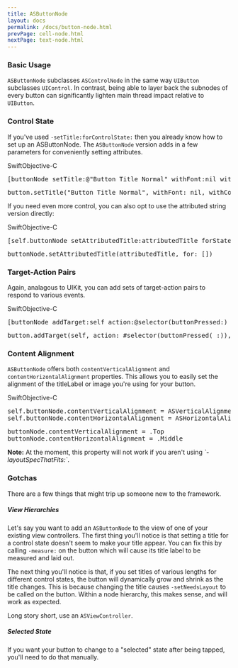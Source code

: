 ```yaml
---
title: ASButtonNode
layout: docs
permalink: /docs/button-node.html
prevPage: cell-node.html
nextPage: text-node.html
---
```


### Basic Usage

`ASButtonNode` subclasses `ASControlNode` in the same way `UIButton` subclasses `UIControl`. In contrast, being able to layer back the subnodes of every button can significantly lighten main thread impact relative to `UIButton`.

### Control State

If you've used `-setTitle:forControlState:` then you already know how to set up an ASButtonNode.  The `ASButtonNode` version adds in a few parameters for conveniently setting attributes.

<div class = "highlight-group">
<span class="language-toggle"><a data-lang="swift" class="swiftButton">Swift</a><a data-lang="objective-c" class = "active objcButton">Objective-C</a></span>

<div class = "code">
<pre lang="objc" class="objcCode">
[buttonNode setTitle:@"Button Title Normal" withFont:nil withColor:[UIColor blueColor] forState:ASControlStateNormal];
</pre>
<pre lang="swift" class = "swiftCode hidden">
button.setTitle("Button Title Normal", withFont: nil, withColor: UIColor.blueColor(), forState: .Normal)
</pre>
</div>
</div>

If you need even more control, you can also opt to use the attributed string version directly:

<div class = "highlight-group">
<span class="language-toggle"><a data-lang="swift" class="swiftButton">Swift</a><a data-lang="objective-c" class = "active objcButton">Objective-C</a></span>

<div class = "code">
<pre lang="objc" class="objcCode">
[self.buttonNode setAttributedTitle:attributedTitle forState:ASControlStateNormal];
</pre>
<pre lang="swift" class = "swiftCode hidden">
buttonNode.setAttributedTitle(attributedTitle, for: [])
</pre>
</div>
</div>

### Target-Action Pairs

Again, analagous to UIKit, you can add sets of target-action pairs to respond to various events.  

<div class = "highlight-group">
<span class="language-toggle"><a data-lang="swift" class="swiftButton">Swift</a><a data-lang="objective-c" class = "active objcButton">Objective-C</a></span>

<div class = "code">
<pre lang="objc" class="objcCode">
[buttonNode addTarget:self action:@selector(buttonPressed:) forControlEvents:ASControlNodeEventTouchUpInside];
</pre>
<pre lang="swift" class = "swiftCode hidden">
button.addTarget(self, action: #selector(buttonPressed(_:)), forControlEvents: .TouchUpInside)
</pre>
</div>
</div>

### Content Alignment

`ASButtonNode` offers both `contentVerticalAlignment` and `contentHorizontalAlignment` properties.  This allows you to easily set the alignment of the titleLabel or image you're using for your button.  

<div class = "highlight-group">
<span class="language-toggle"><a data-lang="swift" class="swiftButton">Swift</a><a data-lang="objective-c" class = "active objcButton">Objective-C</a></span>

<div class = "code">
<pre lang="objc" class="objcCode">
self.buttonNode.contentVerticalAlignment = ASVerticalAlignmentTop;
self.buttonNode.contentHorizontalAlignment = ASHorizontalAlignmentMiddle;
</pre>
<pre lang="swift" class = "swiftCode hidden">
buttonNode.contentVerticalAlignment = .Top
buttonNode.contentHorizontalAlignment = .Middle
</pre>
</div>
</div>

<div class = "note"><strong>Note:</strong> At the moment, this property will not work if you aren't using <em>`-layoutSpecThatFits:`</em>.
</div>

### Gotchas

There are a few things that might trip up someone new to the framework.

##### View Hierarchies
Let's say you want to add an `ASButtonNode` to the view of one of your existing view controllers.  The first thing you'll notice is that setting a title for a control state doesn't seem to make your title appear.  You can fix this by calling `-measure:` on the button which will cause its title label to be measured and laid out.

The next thing you'll notice is that, if you set titles of various lengths for different control states, the button will dynamically grow and shrink as the title changes.  This is because changing the title causes `-setNeedsLayout` to be called on the button.  Within a node hierarchy, this makes sense, and will work as expected.

Long story short, use an `ASViewController`.

##### Selected State

If you want your button to change to a "selected" state after being tapped, you'll need to do that manually.

